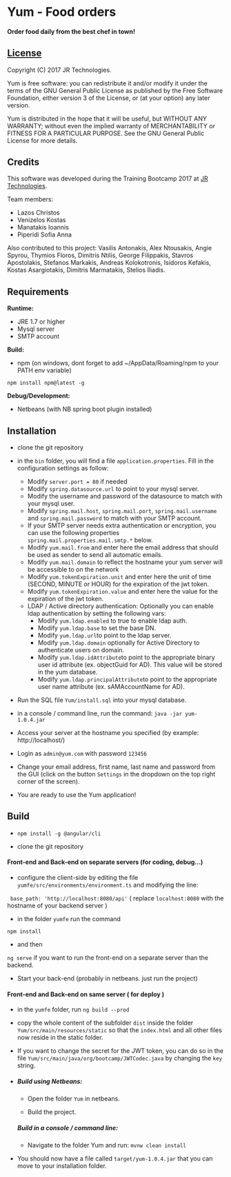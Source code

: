 # Yum - Food orders

#### Order food daily from the best chef in town!

## [License](LICENSE)

Copyright (C) 2017 JR Technologies.

Yum is free software: you can redistribute it and/or modify it under the terms of the GNU General Public License
as published by the Free Software Foundation, either version 3 of the License, or (at your option) any later version.

Yum is distributed in the hope that it will be useful, but WITHOUT ANY WARRANTY; 
without even the implied warranty of MERCHANTABILITY or FITNESS FOR A PARTICULAR PURPOSE. 
See the GNU General Public License for more details.

## Credits

This software was developed during the Training Bootcamp 2017 at [JR Technologies](http://www.jrtechnologies.com).

Team members:
* Lazos Christos
* Venizelos Kostas
* Manatakis Ioannis
* Piperidi Sofia Anna

Also contributed to this project: Vasilis Antonakis, Alex Ntousakis, Angie Spyrou, Thymios Floros, Dimitris Ntilis, George Filippakis, 
Stavros Apostolakis, Stefanos Markakis, Andreas Kolokotronis, Isidoros Kefakis, Kostas Asargiotakis, Dimitris Marmatakis, Stelios Iliadis.

## Requirements

**Runtime:**

* JRE 1.7 or higher
* Mysql server
* SMTP account

**Build:**

* npm (on windows, dont forget to add ~/AppData/Roaming/npm to your PATH env variable)
```
npm install npm@latest -g
```
**Debug/Development:**

* Netbeans (with NB spring boot plugin installed)

## Installation

* clone the git repository

* in the `bin` folder, you will find a file `application.properties`. Fill in the configuration settings as follow:
	* Modify `server.port = 80` if needed
	* Modify `spring.datasource.url` to point to your mysql server.
	* Modify the username and password of the datasource to match with your mysql user.
	* Modify `spring.mail.host`, `spring.mail.port`, `spring.mail.username` and `spring.mail.password` to match with your SMTP account.
	* If your SMTP server needs extra authentication or encryption, you can use the following properties `spring.mail.properties.mail.smtp.*` below.
	* Modify `yum.mail.from` and enter here the email address that should be used as sender to send all automatic emails.
	* Modify `yum.mail.domain` to reflect the hostname your yum server will be accessible to on the network
	* Modify `yum.tokenExpiration.unit` and enter here the unit of time (SECOND, MINUTE or HOUR) for the expiration of the jwt token. 
	* Modify `yum.tokenExpiration.value` and enter here the value for the expiration of the jwt token.
	*  LDAP / Active directory authentication:
	Optionally you can enable ldap authentication by setting the following vars:
		* Modify `yum.ldap.enabled` to true to enable ldap auth.
		* Modify `yum.ldap.base` to set the base DN.
		* Modify `yum.ldap.url`to point to the ldap server.
		* Modify `yum.ldap.domain` optionally for Active Directory to authenticate users on domain.
		* Modify `yum.ldap.idAttribute`to point to the appropriate binary user id attribute (ex. objectGuid for AD). This value will be stored in the yum database.
		* Modify `yum.ldap.principalAttribute`to point to the appropriate user name attribute (ex. sAMAccountName for AD).
		
* Run the SQL file `Yum/install.sql` into your mysql database.
	
* in a console / command line, run the command:
`java -jar yum-1.0.4.jar`

* Access your server at the hostname you specified (by example: http://localhost/)

* Login as `admin@yum.com` with password `123456`

* Change your email address, first name, last name and password from the GUI (click on the button `Settings` in the dropdown on the top right corner of the screen).

* You are ready to use the Yum application!

## Build

* `npm install -g @angular/cli`

* clone the git repository

#### Front-end and Back-end on separate servers (for coding, debug...)

* configure the client-side by editing the file `yumfe/src/environments/environment.ts` and modifying the line:

` base_path: 'http://localhost:8080/api'` ( replace `localhost:8080` with the hostname of your backend server )

* in the folder `yumfe` run the command

`npm install`

* and then

`ng serve` if you want to run the front-end on a separate server than the backend.

* Start your back-end (probably in netbeans. just run the project)

#### Front-end and Back-end on same server ( for deploy )


* in the `yumfe` folder, run `ng build --prod`

* copy the whole content of the subfolder `dist` inside the folder `Yum/src/main/resources/static` so that the `index.html` and all other files now reside in the static folder.

* If you want to change the secret for the JWT token, you can do so in the file `Yum/src/main/java/org/bootcamp/JWTCodec.java` by changing the `key` string.

*	##### Build using Netbeans:

	* Open the folder `Yum` in netbeans.

	* Build the project.  


	##### Build in a console / command line: 

	* Navigate to the folder Yum and run: 
    `mvnw clean install`  

* You should now have a file called `target/yum-1.0.4.jar` that you can move to your installation folder.

